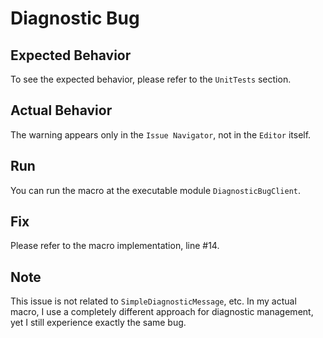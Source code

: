 # Diagnostic Bug

## Expected Behavior

To see the expected behavior, please refer to the `UnitTests` section.

## Actual Behavior

The warning appears only in the `Issue Navigator`, not in the `Editor` itself.

## Run

You can run the macro at the executable module `DiagnosticBugClient`.

## Fix

Please refer to the macro implementation, line #14.

## Note

This issue is not related to `SimpleDiagnosticMessage`, etc. In my actual macro, I use a completely different approach for diagnostic management, yet I still experience exactly the same bug.
